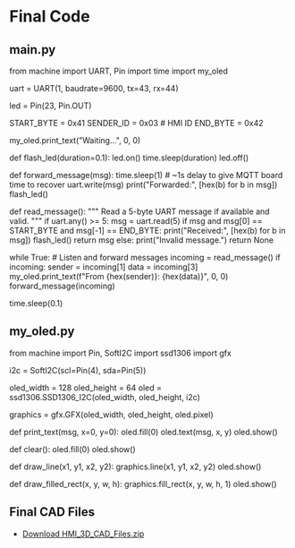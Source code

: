 # Final Code

## **main.py**

from machine import UART, Pin
import time
import my_oled


uart = UART(1, baudrate=9600, tx=43, rx=44)


led = Pin(23, Pin.OUT)


START_BYTE = 0x41
SENDER_ID = 0x03  # HMI ID
END_BYTE = 0x42


my_oled.print_text("Waiting...", 0, 0)

def flash_led(duration=0.1):
    led.on()
    time.sleep(duration)
    led.off()

def forward_message(msg):
    time.sleep(1)  # ~1s delay to give MQTT board time to recover
    uart.write(msg)
    print("Forwarded:", [hex(b) for b in msg])
    flash_led()

def read_message():
    """
    Read a 5-byte UART message if available and valid.
    """
    if uart.any() >= 5:
        msg = uart.read(5)
        if msg and msg[0] == START_BYTE and msg[-1] == END_BYTE:
            print("Received:", [hex(b) for b in msg])
            flash_led()
            return msg
        else:
            print("Invalid message.")
    return None

while True:
    # Listen and forward messages
    incoming = read_message()
    if incoming:
        sender = incoming[1]
        data = incoming[3]
        my_oled.print_text(f"From {hex(sender)}: {hex(data)}", 0, 0)
        forward_message(incoming)

   time.sleep(0.1)

  ## **my_oled.py**
   
   from machine import Pin, SoftI2C
import ssd1306
import gfx


i2c = SoftI2C(scl=Pin(4), sda=Pin(5))


oled_width = 128
oled_height = 64
oled = ssd1306.SSD1306_I2C(oled_width, oled_height, i2c)


graphics = gfx.GFX(oled_width, oled_height, oled.pixel)

def print_text(msg, x=0, y=0):
    oled.fill(0)
    oled.text(msg, x, y)
    oled.show()

def clear():
    oled.fill(0)
    oled.show()

def draw_line(x1, y1, x2, y2):
    graphics.line(x1, y1, x2, y2)
    oled.show()

def draw_filled_rect(x, y, w, h):
    graphics.fill_rect(x, y, w, h, 1)
    oled.show()


## Final CAD Files
- [Download HMI_3D_CAD_Files.zip](resources/BoardHolder(1).SILDPRT.zip)

